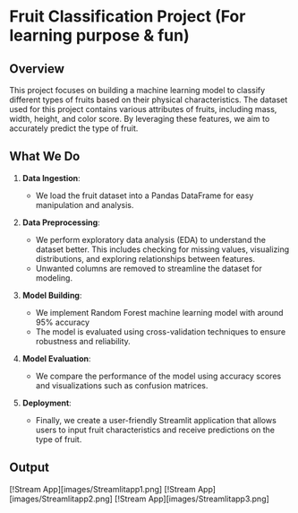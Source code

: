 # Fruit Classification Project (For learning purpose & fun)

## Overview

This project focuses on building a machine learning model to classify different types of fruits based on their physical characteristics. The dataset used for this project contains various attributes of fruits, including mass, width, height, and color score. By leveraging these features, we aim to accurately predict the type of fruit.

## What We Do

1. **Data Ingestion**: 
   - We load the fruit dataset into a Pandas DataFrame for easy manipulation and analysis.

2. **Data Preprocessing**: 
   - We perform exploratory data analysis (EDA) to understand the dataset better. This includes checking for missing values, visualizing distributions, and exploring relationships between features.
   - Unwanted columns are removed to streamline the dataset for modeling.

3. **Model Building**: 
   - We implement Random Forest machine learning model with around 95% accuracy
   - The model is evaluated using cross-validation techniques to ensure robustness and reliability.

4. **Model Evaluation**: 
   - We compare the performance of the model using accuracy scores and visualizations such as confusion matrices.

5. **Deployment**: 
   - Finally, we create a user-friendly Streamlit application that allows users to input fruit characteristics and receive predictions on the type of fruit.

## Output
[!Stream App][images/Streamlitapp1.png]
[!Stream App][images/Streamlitapp2.png]
[!Stream App][images/Streamlitapp3.png]
